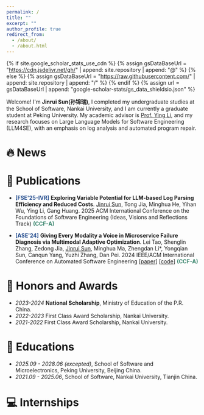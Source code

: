 ```yaml
---
permalink: /
title: ""
excerpt: ""
author_profile: true
redirect_from: 
  - /about/
  - /about.html
---
```


{% if site.google_scholar_stats_use_cdn %}
{% assign gsDataBaseUrl = "https://cdn.jsdelivr.net/gh/" | append: site.repository | append: "@" %}
{% else %}
{% assign gsDataBaseUrl = "https://raw.githubusercontent.com/" | append: site.repository | append: "/" %}
{% endif %}
{% assign url = gsDataBaseUrl | append: "google-scholar-stats/gs_data_shieldsio.json" %}

<span class='anchor' id='about-me'></span>

Welcome! I'm **Jinrui Sun(孙锦瑞)**, I completed my undergraduate studies at the School of Software, Nankai University, and I am currently a graduate student at Peking University. My academic advisor is [Prof. Ying Li](https://www.ss.pku.edu.cn/teacherteam/teacherlist/1674-%E6%9D%8E%E5%BD%B1.html), and my research focuses on Large Language Models for Software Engineering (LLM4SE), with an emphasis on log analysis and automated program repair.

<!-- My research interest includes neural machine translation and computer vision. I have published more than 100 papers at the top international AI conferences with total <a href='https://scholar.google.com/citations?user=DhtAFkwAAAAJ'>google scholar citations <strong><span id='total_cit'>260000+</span></strong></a> (You can also use google scholar badge <a href='https://scholar.google.com/citations?user=DhtAFkwAAAAJ'><img src="https://img.shields.io/endpoint?url={{ url | url_encode }}&logo=Google%20Scholar&labelColor=f6f6f6&color=9cf&style=flat&label=citations"></a>). -->


# 🔥 News
<!-- - *2022.02*: &nbsp;🎉🎉 Lorem ipsum dolor sit amet, consectetur adipiscing elit. Vivamus ornare aliquet ipsum, ac tempus justo dapibus sit amet. 
- *2022.02*: &nbsp;🎉🎉 Lorem ipsum dolor sit amet, consectetur adipiscing elit. Vivamus ornare aliquet ipsum, ac tempus justo dapibus sit amet.  -->

# 📝 Publications 

<!-- <div class='paper-box'><div class='paper-box-image'><div><div class="badge">CVPR 2016</div><img src='images/500x300.png' alt="sym" width="100%"></div></div>
<div class='paper-box-text' markdown="1">

[Deep Residual Learning for Image Recognition](https://openaccess.thecvf.com/content_cvpr_2016/papers/He_Deep_Residual_Learning_CVPR_2016_paper.pdf)

**Kaiming He**, Xiangyu Zhang, Shaoqing Ren, Jian Sun

[**Project**](https://scholar.google.com/citations?view_op=view_citation&hl=zh-CN&user=DhtAFkwAAAAJ&citation_for_view=DhtAFkwAAAAJ:ALROH1vI_8AC) <strong><span class='show_paper_citations' data='DhtAFkwAAAAJ:ALROH1vI_8AC'></span></strong>
- Lorem ipsum dolor sit amet, consectetur adipiscing elit. Vivamus ornare aliquet ipsum, ac tempus justo dapibus sit amet. 
</div>
</div> -->
- <b style="color: #224B8D;">\[FSE'25-IVR\]</b> 
  **Exploring Variable Potential for LLM-based Log Parsing Efficiency and Reduced Costs**. 
  <u>Jinrui Sun</u>, Tong Jia, Minghua He, Yihan Wu, Ying Li, Gang Huang. 2025 ACM International Conference on the Foundations of Software Engineering (Ideas, Visions and Reflections Track) <b style="color:#3B866E;">(CCF-A)</b>

- <b style="color: #224B8D;">\[ASE'24\]</b> 
  **Giving Every Modality a Voice in Microservice Failure Diagnosis via Multimodal Adaptive Optimization**. 
  Lei Tao, Shenglin Zhang, Zedong Jia, <u>Jinrui Sun</u>, Minghua Ma, Zhengdan Li*, Yongqian Sun, Canqun Yang, Yuzhi Zhang, Dan Pei. 2024 IEEE/ACM International Conference on Automated Software Engineering \[[paper](https://nkcs.iops.ai/wp-content/uploads/2024/10/ASE24-Medicine.pdf)\] \[[code](https://github.com/AIOps-Lab-NKU/Medicine)\] <b style="color:#3B866E;">(CCF-A)</b>

# 🏅 Honors and Awards
- *2023-2024* **National Scholarship**, Ministry of Education of the P.R. China.
- *2022-2023* First Class Award Scholarship, Nankai University.
- *2021-2022* First Class Award Scholarship, Nankai University.


# 📖 Educations
- *2025.09 - 2028.06 (excepted)*, School of Software and Microelectronics, Peking University, Beijing China.
- *2021.09 - 2025.06*, School of Software, Nankai University, Tianjin China.


<!-- # 💬 Invited Talks
- *2021.06*, Lorem ipsum dolor sit amet, consectetur adipiscing elit. Vivamus ornare aliquet ipsum, ac tempus justo dapibus sit amet. 
- *2021.03*, Lorem ipsum dolor sit amet, consectetur adipiscing elit. Vivamus ornare aliquet ipsum, ac tempus justo dapibus sit amet.  \| [\[video\]](https://github.com/) -->

# 💻 Internships
<!-- - *2019.05 - 2020.02*, [Lorem](https://github.com/), China. -->
